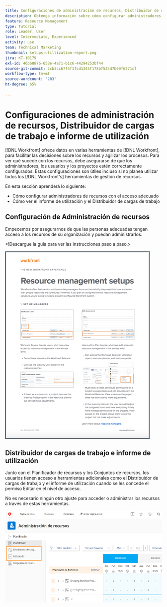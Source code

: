 ```yaml
---
title: Configuraciones de administración de recursos, Distribuidor de cargas de trabajo e informes de utilización
description: Obtenga información sobre cómo configurar administradores de recursos con el acceso adecuado y cómo ver el informe de utilización y el Distribuidor de cargas de trabajo.
feature: Resource Management
type: Tutorial
role: Leader, User
level: Intermediate, Experienced
activity: use
team: Technical Marketing
thumbnail: setups-utillization-report.png
jira: KT-10179
exl-id: 46b68876-658e-4a71-b1c6-44294253bf44
source-git-commit: 2cb3cc67f4f1fcd1345f178bf525d7b00f6271cf
workflow-type: tm+mt
source-wordcount: '203'
ht-degree: 65%

---
```


# Configuraciones de administración de recursos, Distribuidor de cargas de trabajo e informe de utilización

[!DNL Workfront] ofrece datos en varias herramientas de [!DNL Workfront], para facilitar las decisiones sobre los recursos y agilizar los procesos. Para ver qué sucede con los recursos, debe asegurarse de que los administradores, los usuarios y los proyectos estén correctamente configurados. Estas configuraciones son útiles incluso si no planea utilizar todos los [!DNL Workfront's] herramientas de gestión de recursos.

En esta sección aprenderá lo siguiente:

* Cómo configurar administradores de recursos con el acceso adecuado
* Cómo ver el informe de utilización y el Distribuidor de cargas de trabajo

## Configuración de Administración de recursos

Empecemos por asegurarnos de que las personas adecuadas tengan acceso a los recursos de su organización y puedan administrarlos.

&lt;!Descargue la guía para ver las instrucciones paso a paso.&gt;

![Documento de configuración de Administración de recursos](assets/rm_setup01.png)


## Distribuidor de cargas de trabajo e informe de utilización

Junto con el Planificador de recursos y los Conjuntos de recursos, los usuarios tienen acceso a herramientas adicionales como el Distribuidor de cargas de trabajo y el informe de utilización cuando se les concede el permiso Editar en el nivel de acceso.

No es necesario ningún otro ajuste para acceder o administrar los recursos a través de estas herramientas.

![Equilibrador de carga de trabajo con informe de utilización](assets/rm_setup02.png)
